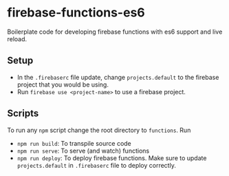 # firebase-functions-es6

Boilerplate code for developing firebase functions with es6 support and live reload.

## Setup

- In the `.firebaserc` file update, change `projects.default` to the firebase project that you would be using.
- Run `firebase use <project-name>` to use a firebase project.

## Scripts

To run any `npm` script change the root directory to `functions`. Run

- `npm run build`: To transpile source code
- `npm run serve`: To serve (and watch) functions
- `npm run deploy`: To deploy firebase functions. Make sure to update `projects.default` in `.firebaserc` file to deploy correctly.
